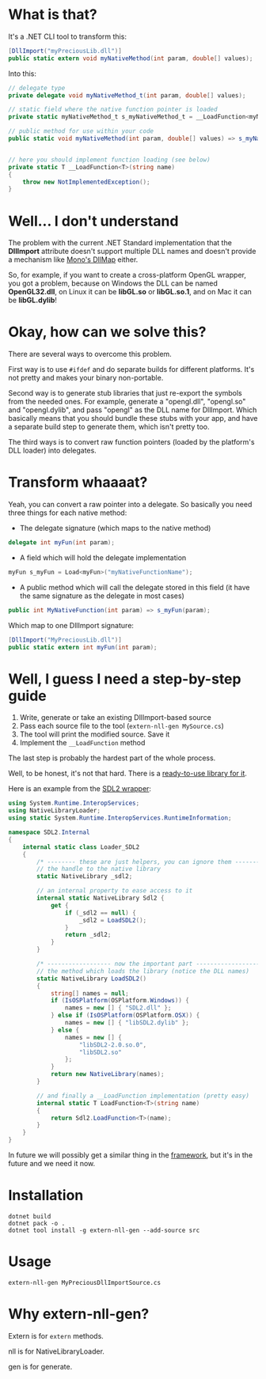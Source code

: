 # What is that?
It's a .NET CLI tool to transform this:
```csharp
[DllImport("myPreciousLib.dll")]
public static extern void myNativeMethod(int param, double[] values);
```
Into this:
```csharp
// delegate type
private delegate void myNativeMethod_t(int param, double[] values);

// static field where the native function pointer is loaded
private static myNativeMethod_t s_myNativeMethod_t = __LoadFunction<myNativeMethod_t>("myNativeMethod");

// public method for use within your code
public static void myNativeMethod(int param, double[] values) => s_myNativeMethod_t(param, values);


// here you should implement function loading (see below)
private static T __LoadFunction<T>(string name)
{
    throw new NotImplementedException();
}
```

# Well... I don't understand
The problem with the current .NET Standard implementation that the **DllImport** attribute doesn't support multiple DLL names and doesn't provide a mechanism like [Mono's DllMap](https://www.mono-project.com/docs/advanced/pinvoke/dllmap/) either.

So, for example, if you want to create a cross-platform OpenGL wrapper, you got a problem, because on Windows the DLL can be named **OpenGL32.dll**, on Linux it can be **libGL.so** or **libGL.so.1**, and on Mac it can be **libGL.dylib**!

# Okay, how can we solve this?
There are several ways to overcome this problem.

First way is to use ``#ifdef`` and do separate builds for different platforms. It's not pretty and makes your binary non-portable.

Second way is to generate stub libraries that just re-export the symbols from the needed ones. For example, generate a "opengl.dll", "opengl.so" and "opengl.dylib", and pass "opengl" as the DLL name for DllImport.
Which basically means that you should bundle these stubs with your app, and have a separate build step to generate them, which isn't pretty too.

The third ways is to convert raw function pointers (loaded by the platform's DLL loader) into delegates.

# Transform whaaaat?
Yeah, you can convert a raw pointer into a delegate.
So basically you need three things for each native method:
- The delegate signature (which maps to the native method)
```csharp
delegate int myFun(int param);
```
- A field which will hold the delegate implementation
```csharp
myFun s_myFun = Load<myFun>("myNativeFunctionName");
```
- A public method which will call the delegate stored in this field (it have the same signature as the delegate in most cases)
```csharp
public int MyNativeFunction(int param) => s_myFun(param);
```

Which map to one DllImport signature:
```csharp
[DllImport("MyPreciousLib.dll")]
public static extern int myFun(int param);
```

# Well, I guess I need a step-by-step guide 
1. Write, generate or take an existing DllImport-based source
2. Pass each source file to the tool (``extern-nll-gen MySource.cs``)
3. The tool will print the modified source. Save it
4. Implement the ``__LoadFunction`` method

The last step is probably the hardest part of the whole process.

Well, to be honest, it's not that hard. There is a [ready-to-use library for it]().

Here is an example from the [SDL2 wrapper](https://github.com/project-grove/SDL2.NETCore):
```csharp
using System.Runtime.InteropServices;
using NativeLibraryLoader;
using static System.Runtime.InteropServices.RuntimeInformation;

namespace SDL2.Internal
{
    internal static class Loader_SDL2
    {
        /* -------- these are just helpers, you can ignore them -------- */
        // the handle to the native library
        static NativeLibrary _sdl2;        

        // an internal property to ease access to it
        internal static NativeLibrary Sdl2 {
            get {
                if (_sdl2 == null) {
                    _sdl2 = LoadSDL2();
                }
                return _sdl2;
            }
        }

        /* ------------------ now the important part ------------------ */
        // the method which loads the library (notice the DLL names)
        static NativeLibrary LoadSDL2()
        {
            string[] names = null;
            if (IsOSPlatform(OSPlatform.Windows)) {
                names = new [] { "SDL2.dll" };
            } else if (IsOSPlatform(OSPlatform.OSX)) {
                names = new [] { "libSDL2.dylib" };
            } else {
                names = new [] {
                    "libSDL2-2.0.so.0",
                    "libSDL2.so"
                };
            }
            return new NativeLibrary(names);
        }

        // and finally a __LoadFunction implementation (pretty easy)
        internal static T LoadFunction<T>(string name)
        {
            return Sdl2.LoadFunction<T>(name);
        }
    }
}
```


In future we will possibly get a similar thing in the [framework](https://github.com/dotnet/corefx/issues/32015), but it's in the future and we need it now.

# Installation
```
dotnet build
dotnet pack -o .
dotnet tool install -g extern-nll-gen --add-source src
```

# Usage
```
extern-nll-gen MyPreciousDllImportSource.cs
```

# Why extern-nll-gen?
Extern is for ``extern`` methods.

nll is for NativeLibraryLoader.

gen is for generate.
